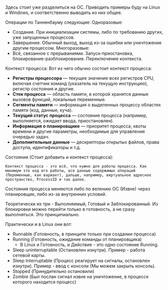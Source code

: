 Здесь стоит уже разделиться на ОС. Приводить примеры буду на Linux и Windows, и соответственно выводить из них общее.

Операции по Танненбауму следующие:
Одноразовые:
- Создание. При инициализации системы, либо по требованию других, уже запущенных процессов.
- Завершение. Обычный выход, выход из-за ошибки или уничтожение другим процессом.
Многоразовые:
- Всё, связанное с прерываниями. Запуск-приостановка, блокирование-разблокирование. Переключение контекста.

Контекст процесса:
Вот из чего обычно состоит контекст процесса:
- **Регистры процессора** — текущее значение всех регистров CPU, включая счетчик команд (указатель на текущую инструкцию), регистр состояния и другие.
- **Стек процесса** — область памяти, в которой хранятся данные вызовов функций, локальные переменные.
- **Сегменты памяти** — информация о выделенных процессу областях памяти (код, данные, куча).
- **Текущий статус процесса** — состояние процесса (например, выполняется, ожидает ввода, приостановлен).
- **Информация о планировщике** — приоритет процесса, квоты времени и другие параметры, необходимые для управления очередью задач.
- **Дополнительные данные** — дескрипторы открытых файлов, права доступа, идентификаторы и т.д.

Состояния (Стоит добавить и контекст процесса):
```
Контекст процесса - это всё, что нужно для работы процесса. Как минимум это код его работы, все данные содержимых операций (Переменные, как вариант), дальше, например, виртуальное адресное пространство, ProcessID и так далее.
```
Состояния процесса меняются либо по велению ОС (Извне) через планировщик, либо из-за внутренних условий.

Теоретически их три - Выполняемый, Готовый и Заблокированный.
Из блокировки можно перейти только в готовность, а не сразу выполняться. Это принципиально.

Практически и в Linux они вот:
- Runnable (Готовность, в принципе только при создании процесса)
- Running (Готовность, ожидание команды от планировщика)
	- В Linux и Готовность, и Действие - это одно состояние Running.
- Sleep uninterruptable (Остановлен изнутри). Пример - работа сетевой карты.
- Sleep Interruptable (Процесс реагирует на сигналы, остановлен изнутри). Пример - ввод с консоли (Мы можем закрыть консоль).
- Stopped (Принудительно остановили)
- Zombie (Был послан сигнал извне на уничтожение, в процессе которого находится процесс)